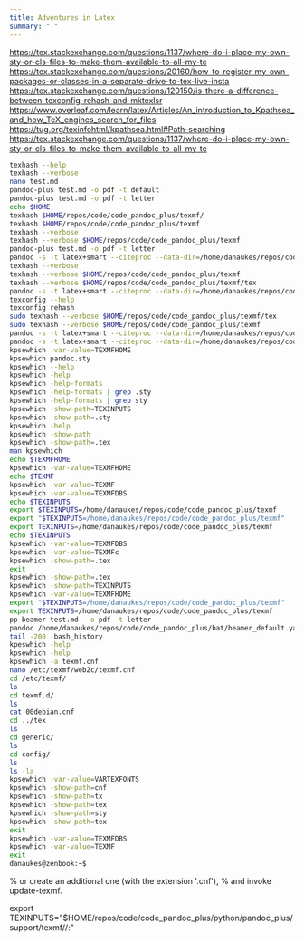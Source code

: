 ```yaml
---
title: Adventures in Latex
summary: " "
---
```


https://tex.stackexchange.com/questions/1137/where-do-i-place-my-own-sty-or-cls-files-to-make-them-available-to-all-my-te
https://tex.stackexchange.com/questions/20160/how-to-register-my-own-packages-or-classes-in-a-separate-drive-to-tex-live-insta
https://tex.stackexchange.com/questions/120150/is-there-a-difference-between-texconfig-rehash-and-mktexlsr
https://www.overleaf.com/learn/latex/Articles/An_introduction_to_Kpathsea_and_how_TeX_engines_search_for_files
https://tug.org/texinfohtml/kpathsea.html#Path-searching
https://tex.stackexchange.com/questions/1137/where-do-i-place-my-own-sty-or-cls-files-to-make-them-available-to-all-my-te

```bash
texhash --help
texhash --verbose
nano test.md
pandoc-plus test.md -o pdf -t default
pandoc-plus test.md -o pdf -t letter
echo $HOME
texhash $HOME/repos/code/code_pandoc_plus/texmf/
texhash $HOME/repos/code/code_pandoc_plus/texmf
texhash --verbose
texhash --verbose $HOME/repos/code/code_pandoc_plus/texmf
pandoc-plus test.md -o pdf -t letter
pandoc -s -t latex+smart --citeproc --data-dir=/home/danaukes/repos/code/code_pandoc_plus/pandoc --template=letter.tex --pdf-engine=xelatex --wrap=none --reference-links -o "test.pdf" "test.md"
texhash --verbose
texhash --verbose $HOME/repos/code/code_pandoc_plus/texmf
texhash --verbose $HOME/repos/code/code_pandoc_plus/texmf/tex
pandoc -s -t latex+smart --citeproc --data-dir=/home/danaukes/repos/code/code_pandoc_plus/pandoc --template=letter.tex --pdf-engine=xelatex --wrap=none --reference-links -o "test.pdf" "test.md"
texconfig --help
texconfig rehash
sudo texhash --verbose $HOME/repos/code/code_pandoc_plus/texmf/tex
sudo texhash --verbose $HOME/repos/code/code_pandoc_plus/texmf
pandoc -s -t latex+smart --citeproc --data-dir=/home/danaukes/repos/code/code_pandoc_plus/pandoc --template=letter.tex --pdf-engine=xelatex --wrap=none --reference-links -o "test.pdf" "test.md"
pandoc -s -t latex+smart --citeproc --data-dir=/home/danaukes/repos/code/code_pandoc_plus/pandoc --template=letter.tex  --wrap=none --reference-links -o "test.pdf" "test.md"
kpsewhich -var-value=TEXMFHOME
kpsewhich pandoc.sty
kpsewhich --help
kpsewhich -help
kpsewhich -help-formats
kpsewhich -help-formats | grep .sty
kpsewhich -help-formats | grep sty
kpsewhich -show-path=TEXINPUTS
kpsewhich -show-path=.sty
kpsewhich -help
kpsewhich -show-path
kpsewhich -show-path=.tex
man kpsewhich
echo $TEXMFHOME
kpsewhich -var-value=TEXMFHOME
echo $TEXMF
kpsewhich -var-value=TEXMF
kpsewhich -var-value=TEXMFDBS
echo $TEXINPUTS
export $TEXINPUTS=/home/danaukes/repos/code/code_pandoc_plus/texmf
export "$TEXINPUTS=/home/danaukes/repos/code/code_pandoc_plus/texmf"
export TEXINPUTS=/home/danaukes/repos/code/code_pandoc_plus/texmf
echo $TEXINPUTS 
kpsewhich -var-value=TEXMFDBS
kpsewhich -var-value=TEXMFc
kpsewhich -show-path=.tex
exit
kpsewhich -show-path=.tex
kpsewhich -show-path=TEXINPUTS
kpsewhich -var-value=TEXMFHOME
export "$TEXINPUTS=/home/danaukes/repos/code/code_pandoc_plus/texmf"
export TEXINPUTS=/home/danaukes/repos/code/code_pandoc_plus/texmf
pp-beamer test.md  -o pdf -t letter
pandoc /home/danaukes/repos/code/code_pandoc_plus/bat/beamer_default.yaml -V titlegraphic="/home/danaukes/repos/code/code_pandoc_plus/support/fulton.png" -s -t beamer --pdf-engine=xelatex --slide-level=2 -o "test.pdf" "test.md"
tail -200 .bash_history
kpeswhich -help
kpsewhich -help
kpsewhich -a texmf.cnf
nano /etc/texmf/web2c/texmf.cnf 
cd /etc/texmf/
ls
cd texmf.d/
ls
cat 00debian.cnf 
cd ../tex
ls
cd generic/
ls
cd config/
ls
ls -la
kpsewhich -var-value=VARTEXFONTS
kpsewhich -show-path=cnf
kpsewhich -show-path=tx
kpsewhich -show-path=tex
kpsewhich -show-path=sty
kpsewhich -show-path=tex
exit
kpsewhich -var-value=TEXMFDBS
kpsewhich -var-value=TEXMF
exit
danaukes@zenbook:~$ 

```


% or create an additional one (with the extension '.cnf'),
% and invoke update-texmf.

export TEXINPUTS="$HOME/repos/code/code_pandoc_plus/python/pandoc_plus/support/texmf//:"

